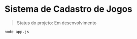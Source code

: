 <h1>Sistema de Cadastro de Jogos</h1>

> Status do projeto: Em desenvolvimento


```
node app.js
```




